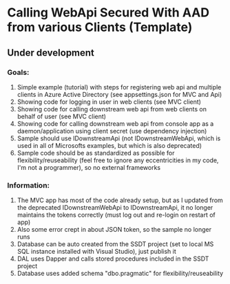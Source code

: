 # Calling WebApi Secured With AAD from various Clients (Template)
## Under development

### Goals:
1. Simple example (tutorial) with steps for registering web api and multiple clients in Azure Active Directory (see appsettings.json for MVC and Api)
2. Showing code for logging in user in web clients (see MVC client)
3. Showing code for calling downstream web api from web clients on behalf of user (see MVC client)
4. Showing code for calling downstream web api from console app as a daemon/application using client secret (use dependency injection)
5. Sample should use IDownstreamApi (not IDownstreamWebApi, which is used in all of Microsofts examples, but which is also deprecated)
6. Sample code should be as standardized as possible for flexibility/reuseability (feel free to ignore any eccentricities in my code, I'm not a programmer), so no external frameworks 

### Information:
1. The MVC app has most of the code already setup, but as I updated from the deprecated IDownstreamWebApi to IDownstreamApi, it no longer maintains the tokens correctly (must log out and re-login on restart of app)
2. Also some error crept in about JSON token, so the sample no longer runs
3. Database can be auto created from the SSDT project (set to local MS SQL instance installed with Visual Studio), just publish it
4. DAL uses Dapper and calls stored procedures included in the SSDT project 
5. Database uses added schema "dbo.pragmatic" for flexibility/reuseability
